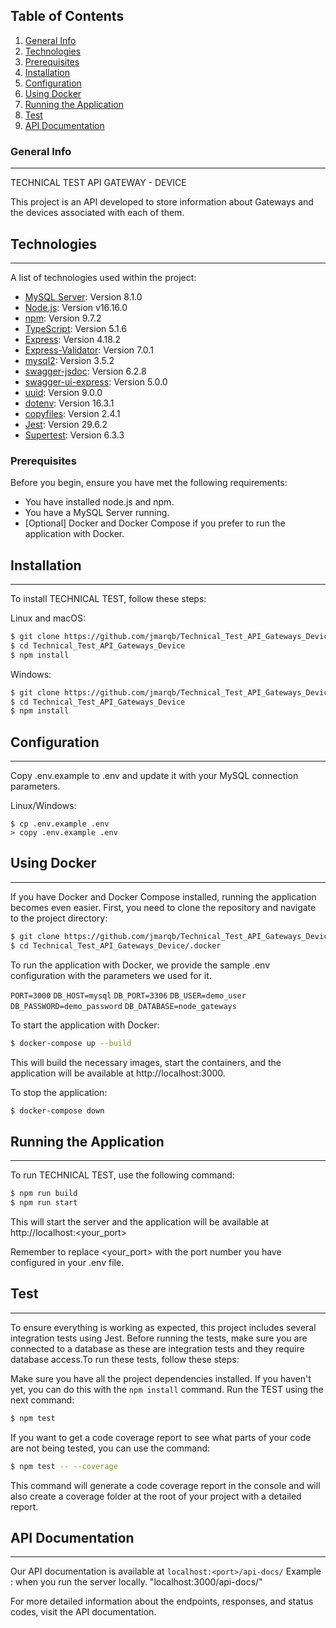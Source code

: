 ## Table of Contents
1. [General Info](#general-info)
2. [Technologies](#technologies)
3. [Prerequisites](#prerequisites)
4. [Installation](#installation)
5. [Configuration](#configuration)
6. [Using Docker](#using-docker)
7. [Running the Application](#running-the-application)
8. [Test](#test)
9. [API Documentation](#api-documentation)

### General Info
***
TECHNICAL TEST
API GATEWAY - DEVICE

This project is an API developed to store information about Gateways and the devices associated with each of them.

## Technologies
***
A list of technologies used within the project:
* [MySQL Server](https://dev.mysql.com/downloads/mysql/): Version 8.1.0 
* [Node.js](https://nodejs.org/): Version v16.16.0
* [npm](https://www.npmjs.com/): Version 9.7.2
* [TypeScript](https://www.typescriptlang.org/): Version 5.1.6
* [Express](https://expressjs.com/): Version 4.18.2
* [Express-Validator](https://express-validator.github.io/): Version 7.0.1
* [mysql2](https://www.npmjs.com/package/mysql2): Version 3.5.2
* [swagger-jsdoc](https://www.npmjs.com/package/swagger-jsdoc): Version 6.2.8
* [swagger-ui-express](https://www.npmjs.com/package/swagger-ui-express): Version 5.0.0
* [uuid](https://www.npmjs.com/package/uuid): Version 9.0.0
* [dotenv](https://www.npmjs.com/package/dotenv): Version 16.3.1
* [copyfiles](https://www.npmjs.com/package/copyfiles): Version 2.4.1
* [Jest](https://jestjs.io/): Version 29.6.2
* [Supertest](https://www.npmjs.com/package/supertest): Version 6.3.3

### Prerequisites
Before you begin, ensure you have met the following requirements:
* You have installed node.js and npm.
* You have a MySQL Server running.
* [Optional] Docker and Docker Compose if you prefer to run the application with Docker.

## Installation
***
To install TECHNICAL TEST, follow these steps:

Linux and macOS:
```bash
$ git clone https://github.com/jmarqb/Technical_Test_API_Gateways_Device.git
$ cd Technical_Test_API_Gateways_Device
$ npm install
```

Windows:
```bash
$ git clone https://github.com/jmarqb/Technical_Test_API_Gateways_Device.git
$ cd Technical_Test_API_Gateways_Device
$ npm install
```

## Configuration
***
Copy .env.example to .env and update it with your MySQL connection parameters.

Linux/Windows:
```
$ cp .env.example .env
> copy .env.example .env
```

## Using Docker
***
If you have Docker and Docker Compose installed, running the application becomes even easier. First, you need to clone the repository and navigate to the project directory:

```bash
$ git clone https://github.com/jmarqb/Technical_Test_API_Gateways_Device.git
$ cd Technical_Test_API_Gateways_Device/.docker
```

To run the application with Docker, we provide the sample .env configuration with the parameters we used for it.

`PORT=3000`
`DB_HOST=mysql`
`DB_PORT=3306`
`DB_USER=demo_user`
`DB_PASSWORD=demo_password`
`DB_DATABASE=node_gateways`

To start the application with Docker:

```bash
$ docker-compose up --build
```

This will build the necessary images, start the containers, and the application will be available at http://localhost:3000.

To stop the application:

```bash
$ docker-compose down
```

## Running the Application
***
To run TECHNICAL TEST, use the following command:

```bash
$ npm run build
$ npm run start
```

This will start the server and the application will be available at http://localhost:<your_port>

Remember to replace <your_port> with the port number you have configured in your .env file.

## Test
***
To ensure everything is working as expected, this project includes several integration tests using Jest. Before running the tests, make sure you are connected to a database as these are integration tests and they require database access.To run these tests, follow these steps:

Make sure you have all the project dependencies installed. If you haven't yet, you can do this with the `npm install` command.
Run the TEST using the next command:

```bash
$ npm test
```

If you want to get a code coverage report to see what parts of your code are not being tested, you can use the command:

```bash
$ npm test -- --coverage
```

This command will generate a code coverage report in the console and will also create a coverage folder at the root of your project with a detailed report.

## API Documentation
***
Our API documentation is available at `localhost:<port>/api-docs/` 
 Example : when you run the server locally. "localhost:3000/api-docs/"

For more detailed information about the endpoints, responses, and status codes, visit the API documentation.
